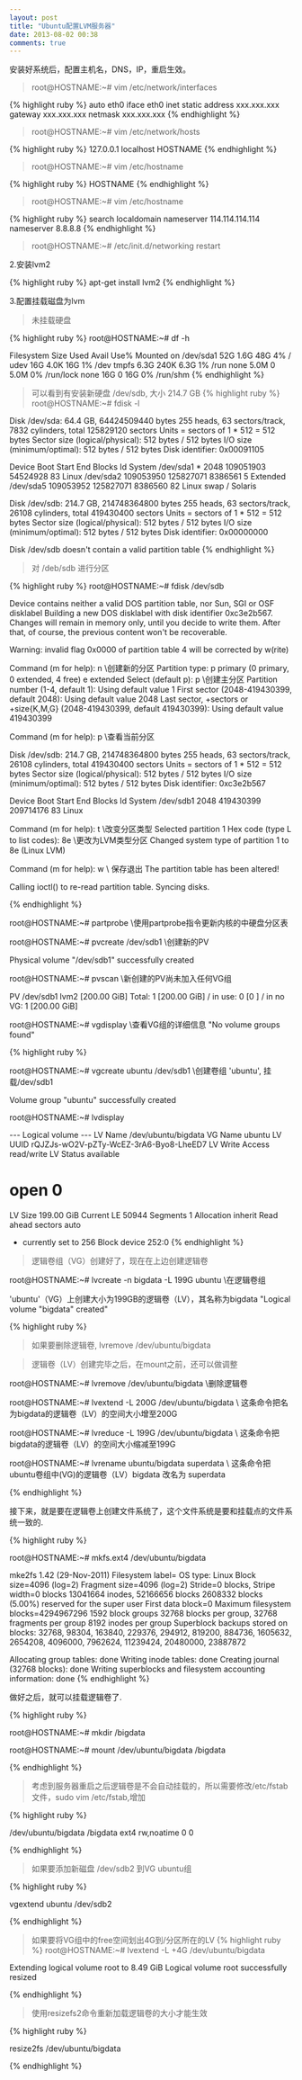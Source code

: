 ```yaml
---
layout: post
title: "Ubuntu配置LVM服务器"
date: 2013-08-02 00:38
comments: true
---
```


安装好系统后，配置主机名，DNS，IP，重启生效。

>root@HOSTNAME:~# vim /etc/network/interfaces

{% highlight ruby %}
auto eth0
iface eth0 inet static
address xxx.xxx.xxx
gateway xxx.xxx.xxx
netmask xxx.xxx.xxx
{% endhighlight %}

>root@HOSTNAME:~# vim /etc/network/hosts

{% highlight ruby %}
127.0.0.1   localhost HOSTNAME
{% endhighlight %}

>root@HOSTNAME:~# vim /etc/hostname

{% highlight ruby %}
HOSTNAME
{% endhighlight %}

>root@HOSTNAME:~# vim /etc/hostname

{% highlight ruby %}
search localdomain
nameserver 114.114.114.114
nameserver 8.8.8.8
{% endhighlight %}

>root@HOSTNAME:~# /etc/init.d/networking restart

2.安装lvm2

{% highlight ruby %}
apt-get install lvm2
{% endhighlight %}

3.配置挂载磁盘为lvm

>未挂载硬盘

{% highlight ruby %}
root@HOSTNAME:~# df -h

Filesystem      Size  Used Avail Use% Mounted on
/dev/sda1        52G  1.6G   48G   4% /
udev             16G  4.0K   16G   1% /dev
tmpfs           6.3G  240K  6.3G   1% /run
none            5.0M     0  5.0M   0% /run/lock
none             16G     0   16G   0% /run/shm
{% endhighlight %}

> 可以看到有安装新硬盘 /dev/sdb, 大小 214.7 GB
{% highlight ruby %}
root@HOSTNAME:~#  fdisk -l

Disk /dev/sda: 64.4 GB, 64424509440 bytes
255 heads, 63 sectors/track, 7832 cylinders, total 125829120 sectors
Units = sectors of 1 * 512 = 512 bytes
Sector size (logical/physical): 512 bytes / 512 bytes
I/O size (minimum/optimal): 512 bytes / 512 bytes
Disk identifier: 0x00091105

   Device Boot      Start         End      Blocks   Id  System
/dev/sda1   *        2048   109051903    54524928   83  Linux
/dev/sda2       109053950   125827071     8386561    5  Extended
/dev/sda5       109053952   125827071     8386560   82  Linux swap / Solaris

Disk /dev/sdb: 214.7 GB, 214748364800 bytes
255 heads, 63 sectors/track, 26108 cylinders, total 419430400 sectors
Units = sectors of 1 * 512 = 512 bytes
Sector size (logical/physical): 512 bytes / 512 bytes
I/O size (minimum/optimal): 512 bytes / 512 bytes
Disk identifier: 0x00000000

Disk /dev/sdb doesn't contain a valid partition table
{% endhighlight %}

> 对 /deb/sdb 进行分区

{% highlight ruby %}
root@HOSTNAME:~# fdisk /dev/sdb

Device contains neither a valid DOS partition table, nor Sun, SGI or OSF disklabel
Building a new DOS disklabel with disk identifier 0xc3e2b567.
Changes will remain in memory only, until you decide to write them.
After that, of course, the previous content won't be recoverable.

Warning: invalid flag 0x0000 of partition table 4 will be corrected by w(rite)

Command (m for help): n \\创建新的分区
Partition type:
   p   primary (0 primary, 0 extended, 4 free)
   e   extended
Select (default p): p \\创建主分区
Partition number (1-4, default 1):
Using default value 1
First sector (2048-419430399, default 2048):
Using default value 2048
Last sector, +sectors or +size{K,M,G} (2048-419430399, default 419430399):
Using default value 419430399

Command (m for help): p \\查看当前分区

Disk /dev/sdb: 214.7 GB, 214748364800 bytes
255 heads, 63 sectors/track, 26108 cylinders, total 419430400 sectors
Units = sectors of 1 * 512 = 512 bytes
Sector size (logical/physical): 512 bytes / 512 bytes
I/O size (minimum/optimal): 512 bytes / 512 bytes
Disk identifier: 0xc3e2b567

   Device Boot      Start         End      Blocks   Id  System
/dev/sdb1            2048   419430399   209714176   83  Linux

Command (m for help): t \\改变分区类型
Selected partition 1
Hex code (type L to list codes): 8e  \\更改为LVM类型分区
Changed system type of partition 1 to 8e (Linux LVM)

Command (m for help): w \\ 保存退出
The partition table has been altered!

Calling ioctl() to re-read partition table.
Syncing disks.

{% endhighlight %}

root@HOSTNAME:~# partprobe \\使用partprobe指令更新内核的中硬盘分区表

root@HOSTNAME:~# pvcreate /dev/sdb1 \\创建新的PV

  Physical volume "/dev/sdb1" successfully created

root@HOSTNAME:~# pvscan \\新创建的PV尚未加入任何VG组

  PV /dev/sdb1                      lvm2 [200.00 GiB]
  Total: 1 [200.00 GiB] / in use: 0 [0   ] / in no VG: 1 [200.00 GiB]

root@HOSTNAME:~# vgdisplay \\查看VG组的详细信息
  "No volume groups found"

{% highlight ruby %}

root@HOSTNAME:~# vgcreate ubuntu /dev/sdb1 \\创建卷组 'ubuntu', 挂载/dev/sdb1

Volume group "ubuntu" successfully created

root@HOSTNAME:~# lvdisplay

  --- Logical volume ---
  LV Name                /dev/ubuntu/bigdata
  VG Name                ubuntu
  LV UUID                rQJZJs-wO2V-pZTy-WcEZ-3rA6-Byo8-LheED7
  LV Write Access        read/write
  LV Status              available
  # open                 0
  LV Size                199.00 GiB
  Current LE             50944
  Segments               1
  Allocation             inherit
  Read ahead sectors     auto
  - currently set to     256
  Block device           252:0
{% endhighlight %}

> 逻辑卷组（VG）创建好了，现在在上边创建逻辑卷

root@HOSTNAME:~# lvcreate  -n bigdata -L 199G ubuntu \\在逻辑卷组

'ubuntu'（VG）上创建大小为199GB的逻辑卷（LV），其名称为bigdata
"Logical volume "bigdata" created"

{% highlight ruby %}

> 如果要删除逻辑卷,  lvremove /dev/ubuntu/bigdata

> 逻辑卷（LV）创建完毕之后，在mount之前，还可以做调整

root@HOSTNAME:~# lvremove /dev/ubuntu/bigdata \\删除逻辑卷

root@HOSTNAME:~# lvextend -L 200G /dev/ubuntu/bigdata \\ 这条命令把名为bigdata的逻辑卷（LV）的空间大小增至200G

root@HOSTNAME:~# lvreduce -L 199G /dev/ubuntu/bigdata  \\ 这条命令把bigdata的逻辑卷（LV）的空间大小缩减至199G

root@HOSTNAME:~# lvrename ubuntu/bigdata superdata \\ 这条命令把ubuntu卷组中(VG)的逻辑卷（LV）bigdata 改名为 superdata

{% endhighlight %}

接下来，就是要在逻辑卷上创建文件系统了，这个文件系统是要和挂载点的文件系统一致的.

{% highlight ruby %}

root@HOSTNAME:~# mkfs.ext4  /dev/ubuntu/bigdata

mke2fs 1.42 (29-Nov-2011)
Filesystem label=
OS type: Linux
Block size=4096 (log=2)
Fragment size=4096 (log=2)
Stride=0 blocks, Stripe width=0 blocks
13041664 inodes, 52166656 blocks
2608332 blocks (5.00%) reserved for the super user
First data block=0
Maximum filesystem blocks=4294967296
1592 block groups
32768 blocks per group, 32768 fragments per group
8192 inodes per group
Superblock backups stored on blocks:
    32768, 98304, 163840, 229376, 294912, 819200, 884736, 1605632, 2654208,
    4096000, 7962624, 11239424, 20480000, 23887872

Allocating group tables: done
Writing inode tables: done
Creating journal (32768 blocks): done
Writing superblocks and filesystem accounting information: done
{% endhighlight %}

做好之后，就可以挂载逻辑卷了.

{% highlight ruby %}

root@HOSTNAME:~# mkdir /bigdata

root@HOSTNAME:~# mount /dev/ubuntu/bigdata /bigdata

{% endhighlight %}

>考虑到服务器重启之后逻辑卷是不会自动挂载的，所以需要修改/etc/fstab文件，sudo vim /etc/fstab,增加

{% highlight ruby %}

/dev/ubuntu/bigdata /bigdata ext4 rw,noatime 0 0

{% endhighlight %}

> 如果要添加新磁盘 /dev/sdb2 到VG ubuntu组

{% highlight ruby %}

vgextend ubuntu /dev/sdb2

{% endhighlight %}

> 如果要将VG组中的free空间划出4G到/分区所在的LV
{% highlight ruby %}
root@HOSTNAME:~# lvextend -L +4G  /dev/ubuntu/bigdata

Extending logical volume root to 8.49 GiB
Logical volume root successfully resized

{% endhighlight %}

>使用resizefs2命令重新加载逻辑卷的大小才能生效

{% highlight ruby %}

resize2fs /dev/ubuntu/bigdata

{% endhighlight %}
